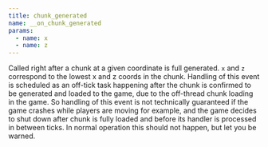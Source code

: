 ```yaml
---
title: chunk_generated
name: __on_chunk_generated
params:
  - name: x
  - name: z
---
```


Called right after a chunk at a given coordinate is full generated. `x` and `z` correspond
to the lowest x and z coords in the chunk. Handling of this event is scheduled as an off-tick task happening after the
chunk is confirmed to be generated and loaded to the game, due to the off-thread chunk loading in the game. So
handling of this event is not technically guaranteed if the game crashes while players are moving for example, and the game
decides to shut down after chunk is fully loaded and before its handler is processed in between ticks. In normal operation
this should not happen, but let you be warned.
